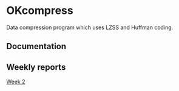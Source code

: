 # OKcompress
Data compression program which uses LZSS and Huffman coding.

## Documentation

## Weekly reports
[Week 2](https://github.com/okkokuisma/tiralabra-sovellus/blob/master/documentation/weekly_report_2.md)
